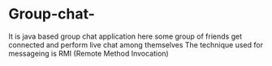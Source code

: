 # Group-chat-
It is java based group chat application here some group of friends get connected and perform live chat among themselves
The technique used for messageing is RMI (Remote Method Invocation)
